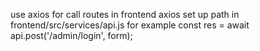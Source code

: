 use axios for call routes in frontend
axios set up path in frontend/src/services/api.js
for example 
const res = await api.post('/admin/login', form);